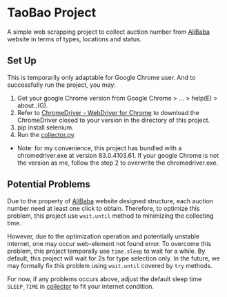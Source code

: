 # TaoBao Project
A simple web scrapping project to collect auction number from [AliBaba](https://sf.taobao.com/item_list.htm?spm=a213w.7398504.filter.19.59367ddapTeyuA&category=122406001&auction_source=0&st_param=-1&auction_start_seg=-1)
website in terms of types, locations and status.

## Set Up 
This is temporarily only adaptable for Google Chrome user. And to successfully
run the project, you may:
    
1. Get your google Chrome version from Google Chrome > ... > help(E) > about..(G).
2. Refer to [ChromeDriver - WebDriver for Chrome](https://chromedriver.chromium.org/downloads)
to download the ChromeDriver closed to your version in the directory of this project.
3. pip install selenium.
4. Run the [collector.py](collector.py).

* Note: for my convenience, this project has bundled with a chromedriver.exe at version 83.0.4103.61. If your
google Chrome is not the version as me, follow the step 2 to overwrite the chromedriver.exe.

## Potential Problems
Due to the property of [AliBaba](https://sf.taobao.com/item_list.htm?spm=a213w.7398504.filter.19.59367ddapTeyuA&category=122406001&auction_source=0&st_param=-1&auction_start_seg=-1) 
website designed structure, each auction number need at least one click to obtain. Therefore, to optimize this problem, 
this project use `wait.until` method to minimizing the collecting time.

However, due to the optimization operation and potentially unstable internet, one may occur web-element not found error.
To overcome this problem, this project temporally use `time.sleep` to wait for a while. By default, this project will 
wait for 2s for type selection only. In the future, we may formally fix this problem using `wait.until` covered by `try`
methods. 

For now, if any problems occurs above, adjust the default sleep time `SLEEP_TIME` in [collector](collector.py) to fit your
internet condition.  
